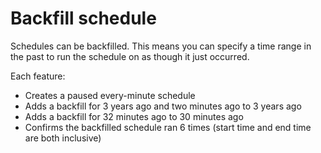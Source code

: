 # Backfill schedule

Schedules can be backfilled. This means you can specify a time range in the past to run the schedule on as though it
just occurred.

Each feature:

* Creates a paused every-minute schedule
* Adds a backfill for 3 years ago and two minutes ago to 3 years ago
* Adds a backfill for 32 minutes ago to 30 minutes ago
* Confirms the backfilled schedule ran 6 times (start time and end time are both inclusive)
